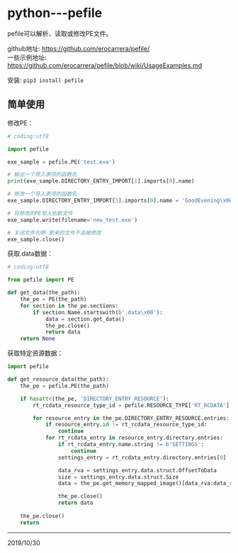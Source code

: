 # python---pefile

pefile可以解析、读取或修改PE文件。  

github地址: https://github.com/erocarrera/pefile/  
一些示例地址: https://github.com/erocarrera/pefile/blob/wiki/UsageExamples.md  

安装: `pip3 install pefile`  

## 简单使用
修改PE：  
```python
# coding:utf8

import pefile

exe_sample = pefile.PE('test.exe')

# 输出一个导入表项的函数名
print(exe_sample.DIRECTORY_ENTRY_IMPORT[1].imports[0].name)

# 修改一个导入表项的函数名
exe_sample.DIRECTORY_ENTRY_IMPORT[1].imports[0].name = 'GoodEvening\x00'  # 使用\x00截断

# 将修改的PE写入到新文件
exe_sample.write(filename='new_test.exe')

# 关闭文件句柄 原来的文件不会被修改
exe_sample.close()
```

获取.data数据：  
```python
# coding:utf8

from pefile import PE

def get_data(the_path):
    the_pe = PE(the_path)
    for section in the_pe.sections:
        if section.Name.startswith(b'.data\x00'):
            data = section.get_data()
            the_pe.close()
            return data
    return None
```

获取特定资源数据：  
```python
import pefile

def get_resource_data(the_path):
    the_pe = pefile.PE(the_path)

    if hasattr(the_pe, 'DIRECTORY_ENTRY_RESOURCE'):
        rt_rcdata_resource_type_id = pefile.RESOURCE_TYPE['RT_RCDATA']

        for resource_entry in the_pe.DIRECTORY_ENTRY_RESOURCE.entries:
            if resource_entry.id != rt_rcdata_resource_type_id:
                continue
            for rt_rcdata_entry in resource_entry.directory.entries:
                if rt_rcdata_entry.name.string != b'SETTINGS':
                    continue
                settings_entry = rt_rcdata_entry.directory.entries[0]

                data_rva = settings_entry.data.struct.OffsetToData
                size = settings_entry.data.struct.Size
                data = the_pe.get_memory_mapped_image()[data_rva:data_rva+size]

                the_pe.close()
                return data
    
    the_pe.close()
    return
```


---
2019/10/30  
